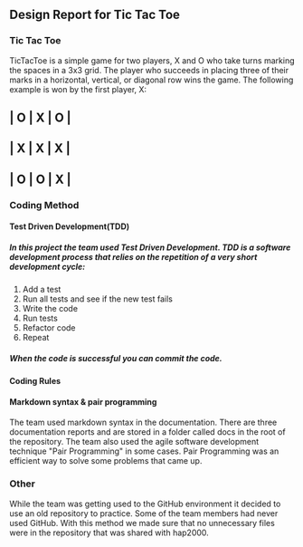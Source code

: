 ## Design Report for Tic Tac Toe

### Tic Tac Toe 

TicTacToe is a simple game for two players, X and O who take turns marking the spaces in a 3x3 grid. The player who succeeds in placing three of their marks in a horizontal, vertical, or diagonal row wins the game. The following example is won by the first player, X:

| O | X | O |
---
| X | X | X |
---
| O | O | X |
---

### Coding Method

#### Test Driven Development(TDD)

##### In this project the team used Test Driven Development. TDD is a software development process that relies on the repetition of a very short development cycle: 
1. Add a test
2. Run all tests and see if the new test fails
3. Write the code
4. Run tests
5. Refactor code
6. Repeat
##### When the code is successful you can commit the code.

#### Coding Rules

#### Markdown syntax & pair programming

The team used markdown syntax in the documentation. There are three documentation reports and are stored in a folder called docs in the root of the repository. The team also used the agile software development technique "Pair Programming" in some cases. Pair Programming was an efficient way to solve some problems that came up.

### Other

While the team was getting used to the GitHub environment it decided to use an old repository to practice. Some of the team members had never used GitHub. With this method we made sure that no unnecessary files were in the repository that was shared with hap2000.
